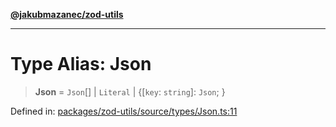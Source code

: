 [**@jakubmazanec/zod-utils**](../README.md)

---

# Type Alias: Json

> **Json** = `Json`[] \| `Literal` \| \{\[`key`: `string`\]: `Json`; \}

Defined in:
[packages/zod-utils/source/types/Json.ts:11](https://github.com/jakubmazanec/tools/blob/dccfe8e5cee218e88ff4db59e4bf460975897c58/packages/zod-utils/source/types/Json.ts#L11)
